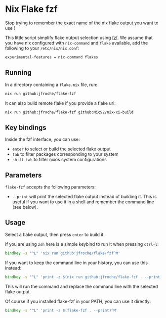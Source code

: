 # Nix Flake fzf

Stop trying to remember the exact name of the nix flake output you want to use !

This little script simplify flake output selection using [fzf](https://github.com/junegunn/fzf/).
We assume that you have nix configured with `nix-command` and `flake` available, add the following
to your `/etc/nix/nix.conf`:

```nix
experimental-features = nix-command flakes
```

## Running

In a directory containing a `flake.nix` file, run:

```bash
nix run github:jfroche/flake-fzf
```

It can also build remote flake if you provide a flake url:

```bash
nix run github:jfroche/flake-fzf github:Mic92/nix-ci-build
```

## Key bindings

Inside the fzf interface, you can use:

- `enter` to select or build the selected flake output
- `tab` to filter packages corresponding to your system
- `shift-tab` to filter nixos system configurations

## Parameters

`flake-fzf` accepts the following parameters:

- `--print` will print the selected flake output instead of building it. This is useful if you want to use it in a shell and remember the command line (see below).

## Usage

Select a flake output, then press `enter` to build it.

If you are using `zsh` here is a simple keybind to run it when pressing `ctrl-l`:

```zsh
bindkey -s "^L" 'nix run github:jfroche/flake-fzf^M'
```
If you want to keep the command line in your history, you can use this instead:

```zsh
bindkey -s "^L" 'print -z $(nix run github:jfroche/flake-fzf . --print)^M'
```

This will run the command and replace the command line with the selected flake output.

Of course if you installed flake-fzf in your PATH, you can use it directly:

```zsh
bindkey -s "^L" 'print -z $(flake-fzf . --print)^M'
```
